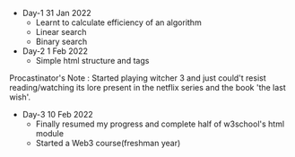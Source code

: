 * Day-1 31 Jan 2022
   * Learnt to calculate efficiency of an algorithm
   * Linear search
   * Binary search
* Day-2 1 Feb 2022
   * Simple html structure and tags

Procastinator's Note : Started playing witcher 3 and just could't resist reading/watching its lore present in the netflix series and the book 'the last wish'.

* Day-3 10 Feb 2022
   * Finally resumed my progress and complete half of w3school's html module
   * Started a Web3 course(freshman year)
